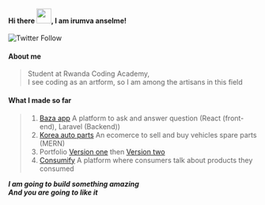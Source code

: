 #### Hi there <img src="https://raw.githubusercontent.com/MartinHeinz/MartinHeinz/master/wave.gif" width="30px">, I am irumva anselme!

![Twitter Follow](https://img.shields.io/twitter/follow/officialanselme?style=social)

#### About me
> Student at Rwanda Coding Academy, <br/>
> I see coding as an artform, so I am among the artisans in this field

#### What I made so far
> 1. [Baza app](https://bazap.vercel.app) A platform to ask and answer question (React (front-end), Laravel (Backend))
> 2. [Korea auto parts](https://korea-auto-web.vercel.app/) An ecomerce to sell and buy vehicles spare parts (MERN)
> 3. Portfolio [Version one](http://irumvanselme.cf) then  [Version two](https://irumvanselme.github.io)
> 4. [Consumify](https://consumify.vercel.app/) A platform where consumers talk about products they consumed

***I am going to build something amazing* <br/>
*And you are going to like it***
